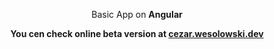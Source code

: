 </p>
<p align="center">
Basic App on <b>Angular</b>
</p>

<p align="center">
  <strong>
    You cen check online beta version at <a href="http://cezar.wesolowski.dev">cezar.wesolowski.dev</a>
  </strong>
</p>
